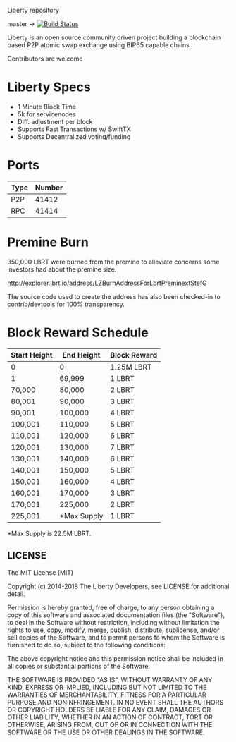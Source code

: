 Liberty repository

master -> [![Build Status](https://travis-ci.org/project-liberty/libertycoin.svg?branch=master)](https://travis-ci.org/project-liberty/libertycoin)


Liberty is an open source community driven project building a blockchain based P2P atomic swap exchange using BIP65 capable chains

Contributors are welcome

Liberty Specs
=======================
* 1 Minute Block Time
* 5k for servicenodes
* Diff. adjustment per block
* Supports Fast Transactions w/ SwiftTX
* Supports Decentralized voting/funding

Ports
=======================
Type | Number
--------- | ---------
P2P | 41412
RPC | 41414

Premine Burn
=======================
350,000 LBRT were burned from the premine to alleviate concerns some investors had about the premine size.

http://explorer.lbrt.io/address/LZBurnAddressForLbrtPreminextStefG

The source code used to create the address has also been checked-in to contrib/devtools for 100% transparency.

Block Reward Schedule
=======================

Start Height | End Height | Block Reward
------------- | ------------- | -------------
0 | 0| 1.25M LBRT
1 | 69,999 | 1 LBRT
70,000 | 80,000 | 2 LBRT
80,001 | 90,000 | 3 LBRT
90,001 | 100,000 | 4 LBRT
100,001 | 110,000 | 5 LBRT
110,001 | 120,000 | 6 LBRT
120,001 | 130,000 | 7 LBRT
130,001 | 140,000 | 6 LBRT
140,001 | 150,000 | 5 LBRT
150,001 | 160,000 | 4 LBRT
160,001 | 170,000 | 3 LBRT
170,001 | 225,000 | 2 LBRT
225,001 | *Max Supply | 1 LBRT

*Max Supply is 22.5M LBRT.

## LICENSE

The MIT License (MIT)

Copyright (c) 2014-2018 The Liberty Developers, see LICENSE for additional detail.

Permission is hereby granted, free of charge, to any person obtaining a copy
of this software and associated documentation files (the "Software"), to deal
in the Software without restriction, including without limitation the rights
to use, copy, modify, merge, publish, distribute, sublicense, and/or sell
copies of the Software, and to permit persons to whom the Software is
furnished to do so, subject to the following conditions:

The above copyright notice and this permission notice shall be included in
all copies or substantial portions of the Software.

THE SOFTWARE IS PROVIDED "AS IS", WITHOUT WARRANTY OF ANY KIND, EXPRESS OR
IMPLIED, INCLUDING BUT NOT LIMITED TO THE WARRANTIES OF MERCHANTABILITY,
FITNESS FOR A PARTICULAR PURPOSE AND NONINFRINGEMENT. IN NO EVENT SHALL THE
AUTHORS OR COPYRIGHT HOLDERS BE LIABLE FOR ANY CLAIM, DAMAGES OR OTHER
LIABILITY, WHETHER IN AN ACTION OF CONTRACT, TORT OR OTHERWISE, ARISING FROM,
OUT OF OR IN CONNECTION WITH THE SOFTWARE OR THE USE OR OTHER DEALINGS IN
THE SOFTWARE.
